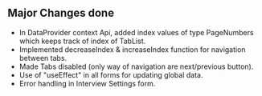 ## Major Changes done

- In DataProvider context Api, added index values of type PageNumbers which keeps track of index of TabList.
- Implemented decreaseIndex & increaseIndex function for navigation between tabs.
- Made Tabs disabled (only way of navigation are next/previous button).
- Use of "useEffect" in all forms for updating global data.
- Error handling in Interview Settings form.
